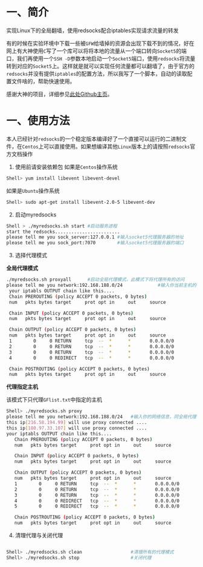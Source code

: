 # 一、简介

实现Linux下的全局翻墙，使用redsocks配合iptables实现请求流量的转发




有的时候在实验环境中下载一些被`GFW`给墙掉的资源会出现下载不到的情况，好在网上有大神使用`C`写了一个库可以将将本地的流量从一个端口转向`Socket5`的端口，我们再使用一个`SSH -D`参数本地启动一个`Socket5`端口，使用`redsocks`将流量转到对应的`Socket5`上。这样就是就可以实现任何流量都可以翻墙了，由于官方的`redsocks`并没有提供`iptables`的配置方法，所以我写了一个脚本，自动的读取配置文件啥的，帮助快速使用。

感谢大神的项目，详细参见[此处Github主页](https://github.com/darkk/redsocks)。

# 一、使用方法

本人已经针对`redsocks`的一个稳定版本编译好了一个直接可以运行的二进制文件，在`Centos`上可以直接使用。如果想编译其他`Linux`版本上的请按照`redsocks`官方文档操作



1. 使用前请安装依赖包 
如果是`Centos`操作系统
```bash
Shell> yum install libevent libevent-devel
```
如果是`Ubuntu`操作系统
```bash
Shell> sudo apt-get install libevent-2.0-5 libevent-dev

```

2. 启动myredsocks 
```bash
Shell > ./myredsocks.sh start #启动服务进程
start the redsocks........................
please tell me you sock_server:127.0.0.1 #输入socket5代理服务器的地址
please tell me you sock_port:7070        #输入socket5代理服务器的端口
```

3. 选择代理模式 

**全局代理模式**


```bash
./myredsocks.sh proxyall      #启动全局代理模式，此模式下将代理所有的访问
please tell me you network:192.168.188.0/24             #输入你当前主机的网络信息，因为该网段的机器是不需要翻墙访问的
 your iptabls OUTPUT chain like this.... 
 Chain PREROUTING (policy ACCEPT 0 packets, 0 bytes)
 num   pkts bytes target     prot opt in     out     source               destination         

 Chain INPUT (policy ACCEPT 0 packets, 0 bytes)
 num   pkts bytes target     prot opt in     out     source               destination         

 Chain OUTPUT (policy ACCEPT 0 packets, 0 bytes)
 num   pkts bytes target     prot opt in     out     source               destination         
 1        0     0 RETURN     tcp  --  *      *       0.0.0.0/0            192.168.188.0/24    
 2        0     0 RETURN     tcp  --  *      *       0.0.0.0/0            127.0.0.1           
 3        0     0 RETURN     tcp  --  *      *       0.0.0.0/0            127.0.0.1           
 4        0     0 REDIRECT   tcp  --  *      *       0.0.0.0/0            0.0.0.0/0            redir ports 12345

 Chain POSTROUTING (policy ACCEPT 0 packets, 0 bytes)
 num   pkts bytes target     prot opt in     out     source               destination  
```

**代理指定主机**

该模式下只代理`GFlist.txt`中指定的主机

```bash
Shell> ./myredsocks.sh proxy
please tell me you network:192.168.188.0/24   #输入你的网络信息，同全局代理模式一样，同网段的机器不要翻墙
this ip[216.58.194.99] will use proxy connected .... 
this ip[180.97.33.107] will use proxy connected .... 
your iptabls OUTPUT chain like this.... 
   Chain PREROUTING (policy ACCEPT 0 packets, 0 bytes)
   num   pkts bytes target     prot opt in     out     source               destination         

   Chain INPUT (policy ACCEPT 0 packets, 0 bytes)
   num   pkts bytes target     prot opt in     out     source               destination         

   Chain OUTPUT (policy ACCEPT 0 packets, 0 bytes)
   num   pkts bytes target     prot opt in     out     source               destination         
   1        0     0 RETURN     tcp  --  *      *       0.0.0.0/0            192.168.188.0/24    
   2        0     0 RETURN     tcp  --  *      *       0.0.0.0/0            127.0.0.1           
   3        0     0 RETURN     tcp  --  *      *       0.0.0.0/0            127.0.0.1           
   4        0     0 REDIRECT   tcp  --  *      *       0.0.0.0/0            216.58.194.99        redir ports 12345
   5        0     0 REDIRECT   tcp  --  *      *       0.0.0.0/0            180.97.33.107        redir ports 12345

   Chain POSTROUTING (policy ACCEPT 0 packets, 0 bytes)
   num   pkts bytes target     prot opt in     out     source               destination   

```

4. 清理代理与关闭代理 


```bash

Shell> ./myredsocks.sh clean                  #清理所有的代理模式
Shell> ./myredsocks.sh stop                   #关闭代理


```
